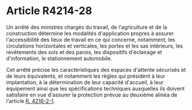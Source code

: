 # Article R4214-28

Un arrêté des ministres chargés du travail, de l'agriculture et de la construction détermine les modalités d'application propres à assurer l'accessibilité des lieux de travail en ce qui concerne, notamment, les circulations horizontales et verticales, les portes et les sas intérieurs, les revêtements des sols et des parois, les dispositifs d'éclairage et d'information, le stationnement automobile. 

Cet arrêté précise les caractéristiques des espaces d'attente sécurisés et de leurs équivalents, et notamment les règles qui président à leur implantation, à la détermination de leur capacité d'accueil, à leur équipement ainsi que les spécifications techniques auxquelles ils doivent satisfaire en vue d'assurer la protection prévue au deuxième alinéa de l'article [R. 4216-2-1][1].

 [1]: /affichCodeArticle.do?cidTexte=LEGITEXT000006072050&idArticle=LEGIARTI000024768818&dateTexte=&categorieLien=cid